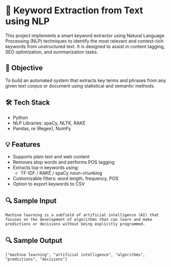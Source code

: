 # 🧠 Keyword Extraction from Text using NLP

This project implements a smart keyword extractor using Natural Language Processing (NLP) techniques to identify the most relevant and context-rich keywords from unstructured text. It is designed to assist in content tagging, SEO optimization, and summarization tasks.

## 📌 Objective

To build an automated system that extracts key terms and phrases from any given text corpus or document using statistical and semantic methods.

## 🛠 Tech Stack

- Python
- NLP Libraries: spaCy, NLTK, RAKE
- Pandas, re (Regex), NumPy

## 💡 Features

- Supports plain text and web content
- Removes stop words and performs POS tagging
- Extracts top-n keywords using:
  - TF-IDF / RAKE / spaCy noun-chunking
- Customizable filters: word length, frequency, POS
- Option to export keywords to CSV

## 🔍 Sample Input

```text
Machine learning is a subfield of artificial intelligence (AI) that focuses on the development of algorithms that can learn and make predictions or decisions without being explicitly programmed.
```
## 🔍 Sample Output
```text
["machine learning", "artificial intelligence", "algorithms", "predictions", "decisions"]
